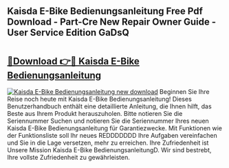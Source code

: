 ## Kaisda E-Bike Bedienungsanleitung Free Pdf Download - Part-Cre New Repair Owner Guide - User Service Edition GaDsQ

# <h2><a href="http://df0q9r.blite.top/?on=Kaisda+E-Bike+Bedienungsanleitung">🔗Download 👉🔴 Kaisda E-Bike Bedienungsanleitung</a></h2>

[![Kaisda E-Bike Bedienungsanleitung new download](https://i.imgur.com/lujVjoI.png)](http://df0q9r.blite.top/?on=Kaisda+E-Bike+Bedienungsanleitung)
Beginnen Sie Ihre Reise noch heute mit Kaisda E-Bike Bedienungsanleitung! Dieses Benutzerhandbuch enthält eine detaillierte Anleitung, die Ihnen hilft, das Beste aus Ihrem Produkt herauszuholen. Bitte notieren Sie die Seriennummer Suchen und notieren Sie die Seriennummer Ihres neuen Kaisda E-Bike Bedienungsanleitung für Garantiezwecke. Mit Funktionen wie der Funktionsliste soll Ihr neues REDDDDDDD Ihre Aufgaben vereinfachen und Sie in die Lage versetzen, mehr zu erreichen. Ihre Zufriedenheit ist Unsere Mission Kaisda E-Bike BedienungsanleitungD. Wir sind bestrebt, Ihre vollste Zufriedenheit zu gewährleisten.
